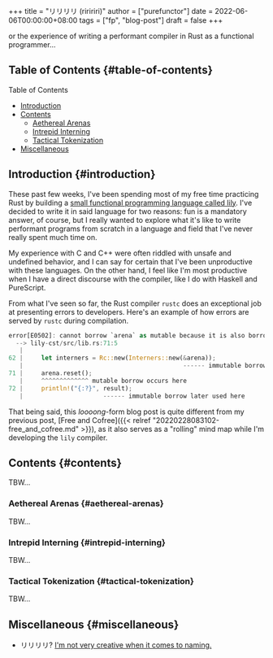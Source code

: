 +++
title = "リリリリ (riririri)"
author = ["purefunctor"]
date = 2022-06-06T00:00:00+08:00
tags = ["fp", "blog-post"]
draft = false
+++

or the experience of writing a performant compiler in Rust as a functional programmer...

<!--more-->


## Table of Contents {#table-of-contents}

<div class="ox-hugo-toc toc">

<div class="heading">Table of Contents</div>

- [Introduction](#introduction)
- [Contents](#contents)
    - [Aethereal Arenas](#aethereal-arenas)
    - [Intrepid Interning](#intrepid-interning)
    - [Tactical Tokenization](#tactical-tokenization)
- [Miscellaneous](#miscellaneous)

</div>
<!--endtoc-->


## Introduction {#introduction}

These past few weeks, I've been spending most of my free time practicing Rust by building a [small functional programming language called lily](https://github.com/PureFunctor/lily.git). I've decided to write it in said language for two reasons: fun is a mandatory answer, of course, but I really wanted to explore what it's like to write performant programs from scratch in a language and field that I've never really spent much time on.

My experience with C and C++ were often riddled with unsafe and undefined behavior, and I can say for certain that I've been unproductive with these languages. On the other hand, I feel like I'm most productive when I have a direct discourse with the compiler, like I do with Haskell and PureScript.

From what I've seen so far, the Rust compiler `rustc` does an exceptional job at presenting errors to developers. Here's an example of how errors are served by `rustc` during compilation.

```rust
error[E0502]: cannot borrow `arena` as mutable because it is also borrowed as immutable
  --> lily-cst/src/lib.rs:71:5
   |
62 |     let interners = Rc::new(Interners::new(&arena));
   |                                            ------ immutable borrow occurs here...
71 |     arena.reset();
   |     ^^^^^^^^^^^^^ mutable borrow occurs here
72 |     println!("{:?}", result);
   |                      ------ immutable borrow later used here
```

That being said, this _loooong_-form blog post is quite different from my previous post, [Free and Cofree]({{< relref "20220228083102-free_and_cofree.md" >}}), as it also serves as a "rolling" mind map while I'm developing the `lily` compiler.


## Contents {#contents}

TBW...


### Aethereal Arenas {#aethereal-arenas}

TBW...


### Intrepid Interning {#intrepid-interning}

TBW...


### Tactical Tokenization {#tactical-tokenization}

TBW...


## Miscellaneous {#miscellaneous}

-   リリリリ? [I'm not very creative when it comes to naming.](https://youtu.be/JsWanWImBaU)
